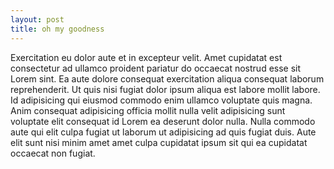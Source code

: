```yaml
---
layout: post
title: oh my goodness
---
```


Exercitation eu dolor aute et in excepteur velit. Amet cupidatat est consectetur ad ullamco proident pariatur do occaecat nostrud esse sit Lorem sint. Ea aute dolore consequat exercitation aliqua consequat laborum reprehenderit. Ut quis nisi fugiat dolor ipsum aliqua est labore mollit labore. Id adipisicing qui eiusmod commodo enim ullamco voluptate quis magna. Anim consequat adipisicing officia mollit nulla velit adipisicing sunt voluptate elit consequat id Lorem ea deserunt dolor nulla. Nulla commodo aute qui elit culpa fugiat ut laborum ut adipisicing ad quis fugiat duis. Aute elit sunt nisi minim amet amet culpa cupidatat ipsum sit qui ea cupidatat occaecat non fugiat.
